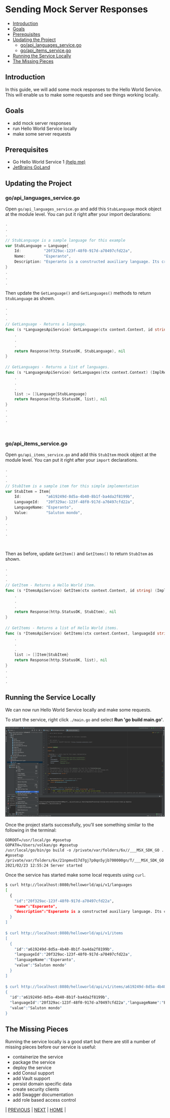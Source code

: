 # Sending Mock Server Responses
* [Introduction](#introduction)
* [Goals](#goals)
* [Prerequisites](#prerequisites)
* [Updating the Project](#updating-the-project)
  * [go/api_languages_service.go](#goapi_languages_servicego)
  * [go/api_items_service.go](#goapi_items_servicego)
* [Running the Service Locally](#running-the-service-locally)
* [The Missing Pieces](#the-missing-pieces)


## Introduction
In this guide, we will add some mock responses to the Hello World Service.
This will enable us to make some requests and see things working locally.


## Goals
* add mock server responses 
* run Hello World Service locally 
* make some server requests


## Prerequisites
* Go Hello World Service 1 [(help me)](https://github.com/CiscoDevNet/msx-examples/tree/main/go-hello-world-service-1)
* [JetBrains GoLand](https://www.jetbrains.com/go/)


## Updating the Project

### go/api_languages_service.go
Open `go/api_languages_service.go` and add this `StubLanguage` mock object at 
the module level. You can put it right after your import declarations:

```go
.
.
.
// StubLanguage is a sample language for this example
var StubLanguage = Language{
	Id:          "20f329ac-123f-48f0-917d-a70497cfd22a",
	Name:        "Esperanto",
	Description: "Esperanto is a constructed auxiliary language. Its creator was L. L. Zamenhof, a Polish eye doctor.",
}
.
.
.
```

Then update the `GetLanguage()` and `GetLanguages()` methods to return 
`StubLanguage` as shown.

```go
.
.
.
// GetLanguage - Returns a language.
func (s *LanguagesApiService) GetLanguage(ctx context.Context, id string) (ImplResponse, error) {
    .
    .
    .
	return Response(http.StatusOK, StubLanguage), nil
}

// GetLanguages - Returns a list of languages.
func (s *LanguagesApiService) GetLanguages(ctx context.Context) (ImplResponse, error) {
    .
    .
    .
	list := []Language{StubLanguage}
	return Response(http.StatusOK, list), nil
}
.
.
.
```

<br>

### go/api_items_service.go
Open `go/api_items_service.go` and add this `StubItem` mock object at the 
module level. You can put it right after your `import` declarations.

```go
.
.
.
// StubItem is a sample item for this simple implementation
var StubItem = Item{
	Id:           "a619249d-8d5a-4b40-8b1f-ba4da2f8199b",
	LanguageId:   "20f329ac-123f-48f0-917d-a70497cfd22a",
	LanguageName: "Esperanto",
	Value:        "Saluton mondo",
}
.
.
.
```

<br>

Then as before, update `GetItem()` and `GetItems()` to return `StubItem` as shown.

```go
.
.
.
// GetItem - Returns a Hello World item.
func (s *ItemsApiService) GetItem(ctx context.Context, id string) (ImplResponse, error) {
    .
    .
    .
	return Response(http.StatusOK, StubItem), nil
}

// GetItems - Returns a list of Hello World items.
func (s *ItemsApiService) GetItems(ctx context.Context, languageId string) (ImplResponse, error) {
    .
    .
    .
	list := []Item{StubItem}
	return Response(http.StatusOK, list), nil
}
.
.
.
```


## Running the Service Locally
We can now run Hello World Service locally and make some requests. 

To start the service, right click `./main.go` and select **Run 'go build main.go'**. 

![](images/running-locally-1.png)

Once the project starts successfully, you’ll see something similar to the 
following in the terminal:

```text
GOROOT=/usr/local/go #gosetup
GOPATH=/Users/volkan/go #gosetup
/usr/local/go/bin/go build -o /private/var/folders/6x//___MSX_SDK_GO . #gosetup
/private/var/folders/6x/21npmvd17d7gj7p0qn5yjb700000gn/T/___MSX_SDK_GO
2021/02/23 12:55:24 Server started
```

Once the service has started make some local requests using `curl`.

```bash
$ curl http://localhost:8080/helloworld/api/v1/languages
[
  {
    "id":"20f329ac-123f-48f0-917d-a70497cfd22a", 
    "name":"Esperanto",
    "description":"Esperanto is a constructed auxiliary language. Its creator was L. L. Zamenhof, a Polish eye doctor."
  }
]
 
$ curl http://localhost:8080/helloworld/api/v1/items
[
  {
    "id":"a619249d-8d5a-4b40-8b1f-ba4da2f8199b",
    "languageId":"20f329ac-123f-48f0-917d-a70497cfd22a",
    "languageName":"Esperanto",
    "value":"Saluton mondo"
  }
]

$ curl http://localhost:8080/helloworld/api/v1/items/a619249d-8d5a-4b40-8b1f-ba4da2f8199b
{
  "id":"a619249d-8d5a-4b40-8b1f-ba4da2f8199b",
  "languageId":"20f329ac-123f-48f0-917d-a70497cfd22a","languageName":"Esperanto",
  "value":"Saluton mondo"
}
```


## The Missing Pieces
Running the service locally is a good start but there are still a number of missing pieces before our service is useful:
* containerize the service
* package the service
* deploy the service
* add Consul support
* add Vault support
* persist domain specific data
* create security clients
* add Swagger documentation
* add role based access control


| [PREVIOUS](01-creating-a-hello-world-service-in-go.md) | [NEXT](03-building-the-component.md) | [HOME](../index.md#go-hello-world-service-example) |

